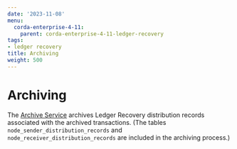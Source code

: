 ```yaml
---
date: '2023-11-08'
menu:
  corda-enterprise-4-11:
    parent: corda-enterprise-4-11-ledger-recovery
tags:
- ledger recovery
title: Archiving
weight: 500
---
```


# Archiving

The [Archive Service](../../archiving/archiving-setup.md) archives Ledger Recovery distribution
records associated with the archived transactions. (The tables `node_sender_distribution_records` and `node_receiver_distribution_records`
are included in the archiving process.)
